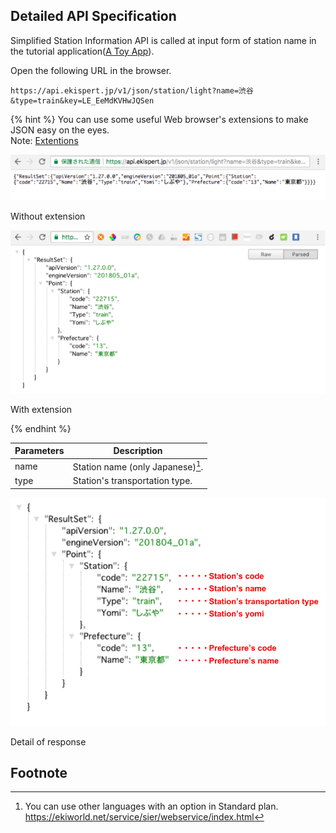 ## Detailed API Specification

Simplified Station Information API is called at input form of station name in the tutorial application([A Toy App](/docs/app.md)).

Open the following URL in the browser.

```
https://api.ekispert.jp/v1/json/station/light?name=渋谷&type=train&key=LE_EeMdKVHwJQSen
```

{% hint %}
You can use some useful Web browser's extensions to make JSON easy on the eyes.  
Note: [Extentions](/docs/extension.md)

![img](/img/10.png)

<p class="caption">Without extension</p>

![img](/img/use_extension.png)

<p class="caption">With extension</p>

{% endhint %}



|Parameters|Description|
|---|---|
|name|Station name (only Japanese)[^1].|
|type|Station's transportation type.|

![img](/img/station2.png)

<p class="caption">Detail of response</p>

## Footnote
[^1]: You can use other languages with an option in Standard plan. https://ekiworld.net/service/sier/webservice/index.html
